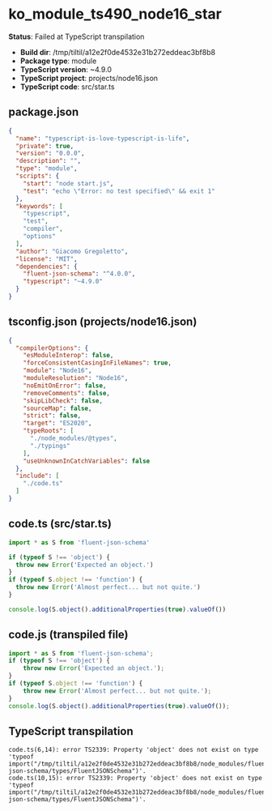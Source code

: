 # ko_module_ts490_node16_star

**Status**: Failed at TypeScript transpilation

- **Build dir**: /tmp/tiltil/a12e2f0de4532e31b272eddeac3bf8b8
- **Package type**: module
- **TypeScript version**: ~4.9.0
- **TypeScript project**: projects/node16.json
- **TypeScript code**: src/star.ts

## package.json

```json
{
  "name": "typescript-is-love-typescript-is-life",
  "private": true,
  "version": "0.0.0",
  "description": "",
  "type": "module",
  "scripts": {
    "start": "node start.js",
    "test": "echo \"Error: no test specified\" && exit 1"
  },
  "keywords": [
    "typescript",
    "test",
    "compiler",
    "options"
  ],
  "author": "Giacomo Gregoletto",
  "license": "MIT",
  "dependencies": {
    "fluent-json-schema": "^4.0.0",
    "typescript": "~4.9.0"
  }
}
```

## tsconfig.json (projects/node16.json)

```json
{
  "compilerOptions": {
    "esModuleInterop": false,
    "forceConsistentCasingInFileNames": true,
    "module": "Node16",
    "moduleResolution": "Node16",
    "noEmitOnError": false,
    "removeComments": false,
    "skipLibCheck": false,
    "sourceMap": false,
    "strict": false,
    "target": "ES2020",
    "typeRoots": [
      "./node_modules/@types",
      "./typings"
    ],
    "useUnknownInCatchVariables": false
  },
  "include": [
    "./code.ts"
  ]
}
```

## code.ts (src/star.ts)

```typescript
import * as S from 'fluent-json-schema'

if (typeof S !== 'object') {
  throw new Error('Expected an object.')
}
if (typeof S.object !== 'function') {
  throw new Error('Almost perfect... but not quite.')
}

console.log(S.object().additionalProperties(true).valueOf())
```

## code.js (transpiled file)

```javascript
import * as S from 'fluent-json-schema';
if (typeof S !== 'object') {
    throw new Error('Expected an object.');
}
if (typeof S.object !== 'function') {
    throw new Error('Almost perfect... but not quite.');
}
console.log(S.object().additionalProperties(true).valueOf());
```

## TypeScript transpilation

```
code.ts(6,14): error TS2339: Property 'object' does not exist on type 'typeof import("/tmp/tiltil/a12e2f0de4532e31b272eddeac3bf8b8/node_modules/fluent-json-schema/types/FluentJSONSchema")'.
code.ts(10,15): error TS2339: Property 'object' does not exist on type 'typeof import("/tmp/tiltil/a12e2f0de4532e31b272eddeac3bf8b8/node_modules/fluent-json-schema/types/FluentJSONSchema")'.


```

